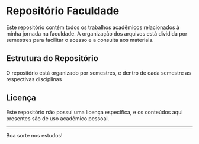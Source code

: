 # Repositório Faculdade

Este repositório contém todos os trabalhos acadêmicos relacionados à minha jornada na faculdade. A organização dos arquivos está dividida por semestres para facilitar o acesso e a consulta aos materiais.

## Estrutura do Repositório

O repositório está organizado por semestres, e dentro de cada semestre as respectivas disciplinas


## Licença

Este repositório não possui uma licença específica, e os conteúdos aqui presentes são de uso acadêmico pessoal.

---

Boa sorte nos estudos!

